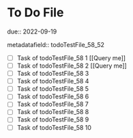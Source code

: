 # To Do File

due:: 2022-09-19

metadatafield:: todoTestFile_58_52

- [ ] Task of todoTestFile_58 1 [[Query me]]
- [ ] Task of todoTestFile_58 2 [[Query me]]
- [ ] Task of todoTestFile_58 3
- [ ] Task of todoTestFile_58 4
- [ ] Task of todoTestFile_58 5
- [ ] Task of todoTestFile_58 6
- [ ] Task of todoTestFile_58 7
- [ ] Task of todoTestFile_58 8
- [ ] Task of todoTestFile_58 9
- [ ] Task of todoTestFile_58 10
